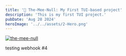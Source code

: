 ```yaml
---
title: '🗿 The-Mee-Null: My First TUI-based project'
description: 'This is my first TUI project.'
pubDate: 'Aug 28 2024'
heroImage: '../../assets/2-Hero.png'
---
```


[![the-mee-null](/images/1-the_mee_null.png)](https://github.com/fatinul/the-mee-null)

testing webhook #4

